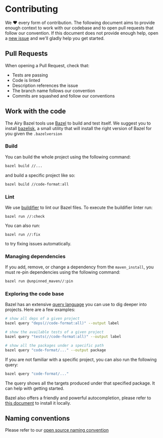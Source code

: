 # Contributing

We ❤️ every form of contribution. The following document aims to provide enough
context to work with our codebase and to open pull requests that follow our
convention.  If this document does not provide enough help, open a [new
issue](https://github.com/airyhq/bazel-tools/issues/new) and we'll gladly help you get
started.

## Pull Requests

When opening a Pull Request, check that:

- Tests are passing
- Code is linted
- Description references the issue
- The branch name follows our convention
- Commits are squashed and follow our conventions

## Work with the code

The Airy Bazel tools use [Bazel](https://bazel.build/) to build and test
itself. We suggest you to install
[bazelisk](https://github.com/bazelbuild/bazelisk), a small utility that will
install the right version of Bazel for you given the `.bazelversion`

### Build

You can build the whole project using the following command:

```sh
bazel build //...
```

and build a specific project like so:

```sh
bazel build //code-format:all
```

### Lint

We use [buildifier](https://github.com/bazelbuild/buildtools/tree/master/buildifier) to lint our Bazel files.
To execute the buildifier linter run:

```shell script
bazel run //:check
```

You can also run:

```shell script
bazel run //:fix
```

to try fixing issues automatically.


### Managing dependencies

If you add, remove, or change a dependency from the `maven_install`, you must
re-pin dependencies using the following command:

```sh
bazel run @unpinned_maven//:pin
```

### Exploring the code base

Bazel has an extensive [query
language](https://docs.bazel.build/versions/master/query.html) you can use to
dig deeper into projects. Here are a few examples:

```sh
# show all deps of a given project
bazel query "deps(//code-format:all)" --output label

# show the available tests of a given project
bazel query "tests(//code-format:all)" --output label

# show all the packages under a specific path
bazel query "code-format/..." --output package
```

If you are not familiar with a specific project, you can also run the following
query:

```sh
bazel query "code-format/..."
```

The query shows all the targets produced under that specified package. It can
help with getting started.

Bazel also offers a friendly and powerful autocompletion, please refer to [this
document](https://github.com/bazelbuild/bazel/blob/master/site/docs/completion.md)
to install it locally.

## Naming conventions

Please refer to our [open source naming convention](https://docs.airy.co/guidelines/contributing#naming-conventions)
